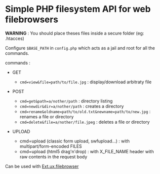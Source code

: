 Simple PHP filesystem API for web filebrowsers
==


**WARNING** : You should place theses files inside a secure folder (eg: .htacces)

Configure `$BASE_PATH` in `config.php` which acts as a jail and root for all the commands.

commands :

   * GET
       * `cmd=view&file=path/to/file.jpg`  : display/download arbitraty file

   * POST
       * `cmd=get&path=a/nother/path` : directory listing
       * `cmd=newdir&dir=a/nother/path` : creates a directory
       * `cmd=rename&oldname=path/to/old.txt&newname=path/to/new.jpg` : renames a file or directory
       * `cmd=delete&file=a/nother/file.jpeg` : deletes a file or directory

  * UPLOAD
      * cmd=upload (classic form upload, swfupload...) : with multipart/form-encoded FILES
      * cmd=upload (html5 drag'n'drop) : with X_FILE_NAME header with raw contents in the request body


Can be used with [Ext.ux.filebrowser][1]


  [1]: https://github.com/revolunet/Ext.ux.filebrowser